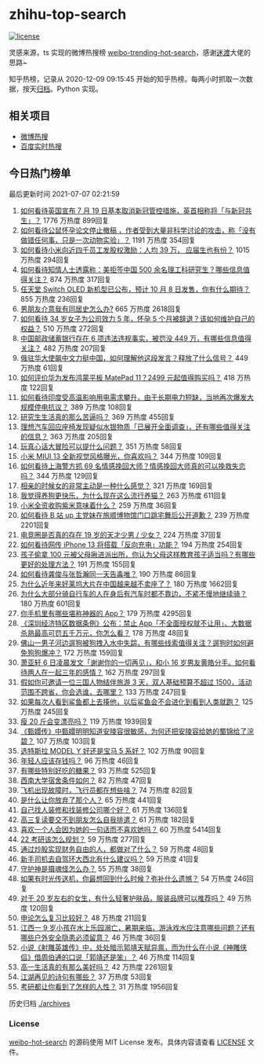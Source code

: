 # zhihu-top-search

[![license](https://img.shields.io/github/license/Arrackisarookie/zhihu-top-search)](https://github.com/Arrackisarookie/zhihu-top-search/blob/master/LICENSE)

灵感来源，ts 实现的微博热搜榜 [weibo-trending-hot-search](https://github.com/justjavac/weibo-trending-hot-search)，感谢[迷渡](https://github.com/justjavac)大佬的思路~

知乎热榜，记录从 2020-12-09 09:15:45 开始的知乎热榜。每两小时抓取一次数据，按天[归档](./archives)。Python 实现。

## 相关项目
+ [微博热搜](https://github.com/Arrackisarookie/weibo-hot-search)
+ [百度实时热搜](https://github.com/Arrackisarookie/baidu-hot-search)

## 今日热门榜单

<!-- Rank Begin -->

最后更新时间 2021-07-07 02:21:59

1. [如何看待英国宣布 7 月 19 日基本取消新冠管控措施，英首相称将「与新冠共生」？](https://www.zhihu.com/question/470344047) 1776 万热度 899回复
1. [如何看待公鼠怀孕论文停止撤稿 ，作者受到大量非科学讨论的攻击，称「没有做错任何事，只是一次动物实验」？](https://www.zhihu.com/question/470229957) 1191 万热度 354回复
1. [如何看待小米向近四千员工发股权激励：人均 39 万， 应届生也有份？](https://www.zhihu.com/question/469594067) 1015 万热度 294回复
1. [如何看待知情人士透露称：美拒签中国 500 余名理工科研究生？哪些信息值得关注？](https://www.zhihu.com/question/470412737) 874 万热度 317回复
1. [任天堂 Switch OLED 新机型已公布，预计 10 月 8 日发售，你有什么期待？](https://www.zhihu.com/question/470508101) 855 万热度 236回复
1. [男朋友介意我有同居史怎么办?](https://www.zhihu.com/question/465458023) 665 万热度 2618回复
1. [如何看待 34 岁女子为公司效力 5 年，怀孕 5 个月被辞退？该如何维护自己的权益？](https://www.zhihu.com/question/470346433) 510 万热度 272回复
1. [中国邮政储蓄银行存在  6  项违法违规事实，被罚没  449  万，有哪些信息值得关注？](https://www.zhihu.com/question/470180715) 482 万热度 207回复
1. [俄驻华大使飙中文力挺中国，如何理解他这段发言？释放了什么信号？](https://www.zhihu.com/question/470377945) 449 万热度 61回复
1. [如何评价华为发布鸿蒙平板 MatePad 11？2499 元起值得购买吗？](https://www.zhihu.com/question/470432841) 418 万热度 122回复
1. [如何看待印度受高温影响用电需求攀升，由于长期电力短缺，当地再次爆发大规模停电抗议？](https://www.zhihu.com/question/469940844) 389 万热度 108回复
1. [研究生生活真的那么苦逼吗？](https://www.zhihu.com/question/379267365) 369 万热度 455回复
1. [理想汽车回应座椅发现疑似水银物质「已展开全面调查」，还有哪些值得关注的信息？](https://www.zhihu.com/question/470160887) 363 万热度 205回复
1. [玩真心话大冒险可以提什么问题？](https://www.zhihu.com/question/294716319) 351 万热度 58回复
1. [小米 MIUI 13 全新视觉风格曝光，你喜欢吗？](https://www.zhihu.com/question/466812715) 344 万热度 109回复
1. [如何看待上海警方抓 69 名情感挽回大师？情感挽回大师真的可以挽救失恋吗？](https://www.zhihu.com/question/470420822) 344 万热度 129回复
1. [相亲的时候女的非常主动是一种什么感觉？](https://www.zhihu.com/question/266053826) 321 万热度 169回复
1. [我觉得养狗更快乐，为什么现在这么流行养猫？](https://www.zhihu.com/question/460463800) 263 万热度 611回复
1. [小米全资收购紫米意味着什么？](https://www.zhihu.com/question/470091421) 259 万热度 36回复
1. [如何看待 B 站 up 主党妹在旅顺博物馆门口跳宅舞后公开道歉？](https://www.zhihu.com/question/469738970) 239 万热度 2201回复
1. [电竞圈是否真的存在 19 岁的天才少男 / 少女？](https://www.zhihu.com/question/468717638) 224 万热度 37回复
1. [如何看待网传 iPhone 13 将搭载「反向充电」功能？](https://www.zhihu.com/question/470137767) 194 万热度 254回复
1. [孩子偷拿 100 元被父母揪进派出所，你认为父母这样教育孩子适当吗？有哪些更好的处理方法？](https://www.zhihu.com/question/470336455) 191 万热度 155回复
1. [如何看待龚俊与张哲瀚同一天告毒唯？](https://www.zhihu.com/question/470431847) 190 万热度 86回复
1. [为什么近年来好莱坞大片在中国越来越不卖座了？](https://www.zhihu.com/question/268982964) 180 万热度 1662回复
1. [为什么大部分骑自行车的人在身后有汽车时都不靠边，不紧不慢地继续骑？](https://www.zhihu.com/question/348195449) 180 万热度 601回复
1. [你手机里有哪些堪称神器的 App？](https://www.zhihu.com/question/52060765) 179 万热度 4295回复
1. [《深圳经济特区数据条例》公布：禁止 App「不全面授权就不让用」、大数据杀熟最高可罚五千万元，你怎么看？](https://www.zhihu.com/question/470388378) 178 万热度 48回复
1. [佛山一男子河边遛狗被狗拽入水中失踪，有哪些线索值得关注？遛狗时如何避免狗狗爆冲？](https://www.zhihu.com/question/470186017) 172 万热度 159回复
1. [萧亚轩 6 日凌晨发文「谢谢你的一切再见」，和小 16 岁男友黄皓分手。如何看待两人在一起三年的感情？](https://www.zhihu.com/question/470346487) 162 万热度 297回复
1. [假如你可邀请一位三国人物结伴旅游 3 天，双人基础预算不超过 1500，活动范围不跨省，你会选谁，去哪里？](https://www.zhihu.com/question/470158957) 133 万热度 247回复
1. [如果每次人看到鲨鱼都上去揍他，以后鲨鱼会不会进化到看到人类就跑？](https://www.zhihu.com/question/469388304) 125 万热度 245回复
1. [瘦 20 斤会变漂亮吗？](https://www.zhihu.com/question/392591592) 119 万热度 1939回复
1. [《甄嬛传》中甄嬛明明知道安陵容很敏感，为何还把安陵容给她的蜀锦给了浣碧？](https://www.zhihu.com/question/325114276) 107 万热度 103回复
1. [选特斯拉 MODEL Y 好还是宝马 5 系好？](https://www.zhihu.com/question/398893012) 102 万热度 90回复
1. [年轻人应该存钱吗？](https://www.zhihu.com/question/469208385) 96 万热度 46回复
1. [有哪些特别好吃的糖果？](https://www.zhihu.com/question/22631051) 93 万热度 525回复
1. [西南大学宿舍条件如何？](https://www.zhihu.com/question/46336332) 82 万热度 47回复
1. [飞机出现故障时，飞行员都在想些啥？](https://www.zhihu.com/question/321094762) 74 万热度 82回复
1. [是什么让你放弃了那个人？](https://www.zhihu.com/question/466005898) 65 万热度 441回复
1. [自己找人装修和找装修公司哪个好？](https://www.zhihu.com/question/342779357) 61 万热度 136回复
1. [高三复读要交不到朋友怎么自我排遣？](https://www.zhihu.com/question/468584176) 61 万热度 182回复
1. [喜欢一个人会因为她的一句话而不喜欢她吗？](https://www.zhihu.com/question/410747789) 60 万热度 5414回复
1. [22 考研该怎么规划？](https://www.zhihu.com/question/394099769) 59 万热度 277回复
1. [通过炒股实现财务自由的人，都做对了什么？](https://www.zhihu.com/question/463163458) 59 万热度 48回复
1. [新手司机去自驾环大西北有什么建议吗？](https://www.zhihu.com/question/467242045) 59 万热度 41回复
1. [守护神是摄魂怪怎么办？](https://www.zhihu.com/question/467796681) 55 万热度 38回复
1. [如果有时光传送机，你最想回到什么时候？弥补什么遗憾？](https://www.zhihu.com/question/468426099) 54 万热度 246回复
1. [对于 20 岁左右的女生，有什么轻奢护肤品，服装品牌可以推荐吗？](https://www.zhihu.com/question/26749750) 49 万热度 120回复
1. [申论怎么复习比较好？](https://www.zhihu.com/question/364463392) 48 万热度 211回复
1. [江西一 9 岁小孩在水上乐园溺亡，暑期来临，游泳戏水应注意哪些问题？还有哪些户外安全隐患必须留意？](https://www.zhihu.com/question/470102221) 46 万热度 36回复
1. [小说《射雕英雄传》中，处处暗示郭靖天赋异禀，而为什么在小说《神雕侠侣》借周伯通的口说「郭靖还是笨」？](https://www.zhihu.com/question/469671460) 46 万热度 114回复
1. [高一生活真的有那么美好吗？](https://www.zhihu.com/question/412925978) 42 万热度 2261回复
1. [江湖再见的诗句有哪些？](https://www.zhihu.com/question/463456251) 37 万热度 53回复
1. [考研都让你看到了怎样的人性？](https://www.zhihu.com/question/348014746) 31 万热度 1956回复
<!-- Rank End -->

历史归档 [./archives](./archives)

### License

[weibo-hot-search](https://github.com/Arrackisarookie/zhihu-top-search) 的源码使用 MIT License 发布。具体内容请查看 [LICENSE](./LICENSE) 文件。
